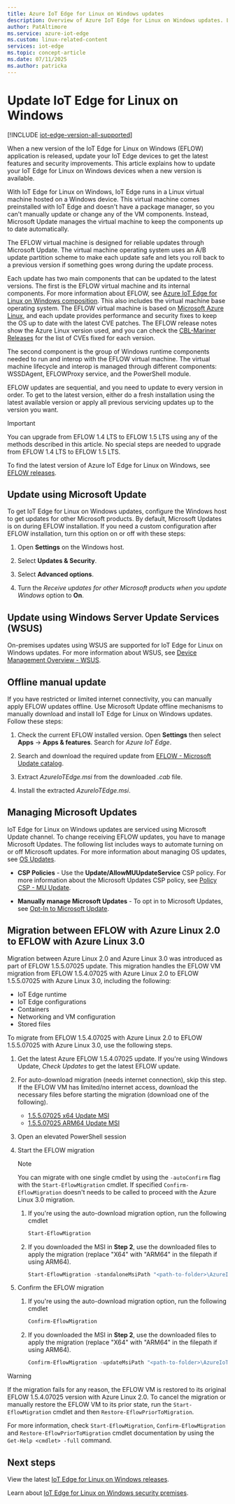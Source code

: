 ```yaml
---
title: Azure IoT Edge for Linux on Windows updates
description: Overview of Azure IoT Edge for Linux on Windows updates. Learn how to update your IoT Edge for Linux on Windows devices when a new version is available.
author: PatAltimore
ms.service: azure-iot-edge
ms.custom: linux-related-content
services: iot-edge
ms.topic: concept-article
ms.date: 07/11/2025
ms.author: patricka
---
```


# Update IoT Edge for Linux on Windows

[!INCLUDE [iot-edge-version-all-supported](includes/iot-edge-version-all-supported.md)]

When a new version of the IoT Edge for Linux on Windows (EFLOW) application is released, update your IoT Edge devices to get the latest features and security improvements. This article explains how to update your IoT Edge for Linux on Windows devices when a new version is available.


With IoT Edge for Linux on Windows, IoT Edge runs in a Linux virtual machine hosted on a Windows device. This virtual machine comes preinstalled with IoT Edge and doesn't have a package manager, so you can't manually update or change any of the VM components. Instead, Microsoft Update manages the virtual machine to keep the components up to date automatically.

The EFLOW virtual machine is designed for reliable updates through Microsoft Update. The virtual machine operating system uses an A/B update partition scheme to make each update safe and lets you roll back to a previous version if something goes wrong during the update process.

Each update has two main components that can be updated to the latest versions. The first is the EFLOW virtual machine and its internal components. For more information about EFLOW, see [Azure IoT Edge for Linux on Windows composition](./iot-edge-for-linux-on-windows.md). This also includes the virtual machine base operating system. The EFLOW virtual machine is based on [Microsoft Azure Linux](https://github.com/microsoft/CBL-Mariner), and each update provides performance and security fixes to keep the OS up to date with the latest CVE patches. The EFLOW release notes show the Azure Linux version used, and you can check the [CBL-Mariner Releases](https://github.com/microsoft/CBL-Mariner/releases) for the list of CVEs fixed for each version.

The second component is the group of Windows runtime components needed to run and interop with the EFLOW virtual machine. The virtual machine lifecycle and interop is managed through different components: WSSDAgent, EFLOWProxy service, and the PowerShell module. 

EFLOW updates are sequential, and you need to update to every version in order. To get to the latest version, either do a fresh installation using the latest available version or apply all previous servicing updates up to the version you want.

> [!IMPORTANT]
> You can upgrade from EFLOW 1.4 LTS to EFLOW 1.5 LTS using any of the methods described in this article. No special steps are needed to upgrade from EFLOW 1.4 LTS to EFLOW 1.5 LTS.

To find the latest version of Azure IoT Edge for Linux on Windows, see [EFLOW releases](https://aka.ms/AzEFLOW-Releases).

## Update using Microsoft Update

To get IoT Edge for Linux on Windows updates, configure the Windows host to get updates for other Microsoft products. By default, Microsoft Updates is on during EFLOW installation. If you need a custom configuration after EFLOW installation, turn this option on or off with these steps:

1. Open **Settings** on the Windows host.

1. Select **Updates & Security**.

1. Select **Advanced options**.

1. Turn the *Receive updates for other Microsoft products when you update Windows* option to **On**.


## Update using Windows Server Update Services (WSUS)

On-premises updates using WSUS are supported for IoT Edge for Linux on Windows updates. For more information about WSUS, see [Device Management Overview - WSUS](/windows/iot/iot-enterprise/device-management/device-management-overview#windows-server-update-services-wsus).


## Offline manual update

If you have restricted or limited internet connectivity, you can manually apply EFLOW updates offline. Use Microsoft Update offline mechanisms to manually download and install IoT Edge for Linux on Windows updates. Follow these steps:

1. Check the current EFLOW installed version. Open **Settings** then select **Apps** -> **Apps & features**. Search for *Azure IoT Edge*. 

1. Search and download the required update from [EFLOW - Microsoft Update catalog](https://www.catalog.update.microsoft.com/Search.aspx?q=Azure%20IoT%20Edge%20for%20Linux%20on%20Windows).

1. Extract *AzureIoTEdge.msi* from the downloaded *.cab* file.

1. Install the extracted *AzureIoTEdge.msi*.

## Managing Microsoft Updates

IoT Edge for Linux on Windows updates are serviced using Microsoft Update channel. To change receiving EFLOW updates, you have to manage Microsoft Updates. The following list includes ways to automate turning on or off Microsoft updates. For more information about managing OS updates, see [OS Updates](/windows/iot/iot-enterprise/os-features/updates#completely-turn-off-windows-updates).

- **CSP Policies** - Use the **Update/AllowMUUpdateService** CSP policy. For more information about the Microsoft Updates CSP policy, see [Policy CSP - MU Update](/windows/client-management/mdm/policy-csp-update#update-allowmuupdateservice).

- **Manually manage Microsoft Updates** - To opt in to Microsoft Updates, see [Opt-In to Microsoft Update](/windows/win32/wua_sdk/opt-in-to-microsoft-update).

## Migration between EFLOW with Azure Linux 2.0 to EFLOW with Azure Linux 3.0

Migration between Azure Linux 2.0 and Azure Linux 3.0 was introduced as part of EFLOW 1.5.5.07025 update. This migration handles the EFLOW VM migration from EFLOW 1.5.4.07025 with Azure Linux 2.0 to EFLOW 1.5.5.07025 with Azure Linux 3.0, including the following:
- IoT Edge runtime
- IoT Edge configurations
- Containers
- Networking and VM configuration
- Stored files

To migrate from EFLOW 1.5.4.07025 with Azure Linux 2.0 to EFLOW 1.5.5.07025 with Azure Linux 3.0, use the following steps.

1. Get the latest Azure EFLOW 1.5.4.07025 update. If you're using Windows Update, *Check Updates* to get the latest EFLOW update.
1. For auto-download migration (needs internet connection), skip this step. If the EFLOW VM has limited/no internet access, download the necessary files before starting the migration (download one of the following).
    - [1.5.5.07025 x64 Update MSI](https://aka.ms/AzEFLOW-Update-azl2-to-azl3_Update_x64)
    - [1.5.5.07025 ARM64 Update MSI](https://aka.ms/AzEFLOW-Update-azl2-to-azl3_Update_arm64)
1. Open an elevated PowerShell session
1. Start the EFLOW migration

    > [!NOTE]
    > You can migrate with one single cmdlet by using the `-autoConfirm` flag with the `Start-EflowMigration` cmdlet. If specified `Confirm-EflowMigration` doesn't needs to be called to proceed with the Azure Linux 3.0 migration.

    1. If you're using the auto-download migration option, run the following cmdlet
        ```powershell
        Start-EflowMigration
        ```
    1. If you downloaded the MSI in **Step 2**, use the downloaded files to apply the migration (replace "X64" with "ARM64" in the filepath if using ARM64).
        ```powershell
        Start-EflowMigration -standaloneMsiPath "<path-to-folder>\AzureIoTEdge_Update_LTS_1.5.5.07025_X64.msi" 
        ```
1. Confirm the EFLOW migration
    1. If you're using the auto-download migration option, run the following cmdlet
        ```powershell
        Confirm-EflowMigration
        ```
    1. If you downloaded the MSI in **Step 2**, use the downloaded files to apply the migration (replace "X64" with "ARM64" in the filepath if using ARM64).
        ```powershell
        Confirm-EflowMigration -updateMsiPath "<path-to-folder>\AzureIoTEdge_Update_LTS_1.5.5.07025_X64.msi" 
        ```

>[!WARNING]
> If the migration fails for any reason, the EFLOW VM is restored to its original EFLOW 1.5.4.07025 version with Azure Linux 2.0.
> To cancel the migration or manually restore the EFLOW VM to its prior state, run the `Start-EflowMigration` cmdlet and then `Restore-EflowPriorToMigration`.

For more information, check `Start-EflowMigration`, `Confirm-EflowMigration` and `Restore-EflowPriorToMigration` cmdlet documentation by using the `Get-Help <cmdlet> -full` command. 

## Next steps

View the latest [IoT Edge for Linux on Windows releases](https://github.com/Azure/iotedge-eflow/releases).

Learn about [IoT Edge for Linux on Windows security premises](./iot-edge-for-linux-on-windows-security.md).
